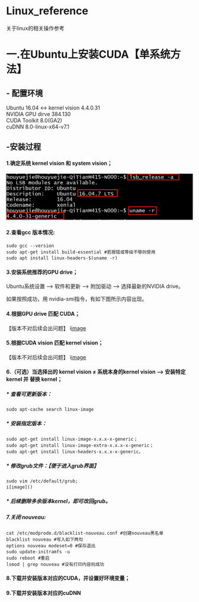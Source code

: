 # Linux_reference
关于linux的相关操作参考

# 一.在Ubuntu上安装CUDA【单系统方法】

## - 配置环境  
Ubuntu 16.04 <-> kernel vision 4.4.0.31  
NVIDIA GPU dirve 384.130  
CUDA Toolkit 8.0(GA2)  
cuDNN 8.0-linux-x64-v7.1  
  
##  -安装过程  
#### 1.确定系统 kernel vision 和 system vision；  
![image](https://github.com/HouYueJie/Linux_reference/blob/master/CUDA_IMG/1.png)    

#### 2.查看gcc 版本情况:  
    sudo gcc --version
    sudo apt-get install build-essential #若报错或等级不够则使用 
    sudo apt install linux-headers-$(uname -r)  

#### 3.安装系统推荐的GPU drive；  
  Ubuntu系统设置 --> 软件和更新 --> 附加驱动 --> 选择最新的NVIDIA drive。  
  
  如果按照成功，用 nvidia-smi指令，有如下图所示内容出现。

  
#### 4.根据GPU drive 匹配 CUDA；  
【版本不对后续会出问题】
i[image]()  

#### 5.根据CUDA vision 匹配 kernel vision；  
【版本不对后续会出问题】
i[image]()  

  
#### 6.（可选）当选择出的 kernel vision ≠ 系统本身的kernel vision  --> 安装特定kernel 并 替换 kernel；  
  
   ##### * 查看可更新版本：
    sudo apt-cache search linux-image
    
   ##### * 安装指定版本：  
    sudo apt-get install linux-image-x.x.x-x-generic；  
    sudo apt-get install linux-image-extra-x.x.x-x-generic；   
    sudo apt-get install linux-headers-x.x.x-x-generic。  
    
   ##### * 修改grub文件：【便于进入grub界面】  
    sudo vim /etc/default/grub;  
    i[image]()  
      
      
   ##### * 后续删除多余版本kernel，即可改回grub。

##### 7.关闭 nouveau:
    cat /etc/modprode.d/blacklist-nouveau.conf #创建nouveau黑名单
    blacklist nouveau #写入如下两句 
    options nouveau modeset=0 #保存退出
    sudo update-initramfs -u
    sudo reboot #重启
    lsmod | grep nouveau #没有打印内容则成功
    
#### 8.下载并安装版本对应的CUDA，并设置好环境变量；  
  
#### 9.下载并安装版本对应的cuDNN
